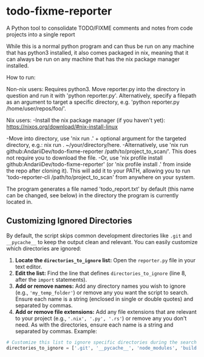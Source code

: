 # todo-fixme-reporter
A Python tool to consolidate TODO/FIXME comments and notes from code projects into a single report

While this is a normal python program and can thus be run on any machine that has python3 installed, it also comes packaged in nix, meaning that it can always be run on any machine that has the nix package manager installed. 

How to run:

Non-nix users: Requires python3. Move reporter.py into the directory in question and run it with 'python reporter.py'. Alternatively, specify a filepath as an argument to target a specific directory, e.g. 'python reporter.py /home/user/repos/foo/'.

Nix users: 
-Install the nix package manager (if you haven't yet): 
https://nixos.org/download/#nix-install-linux

-Move into directory, use 'nix run .' + optional argument for the targeted directory, e.g.: nix run . ~/your/directory/here. 
-Alternatively, use 'nix run github:AndariiDev/todo-fixme-reporter /path/to/project_to_scan/'. This does not require you to download the file.
-Or, use 'nix profile install github:AndariiDev/todo-fixme-reporter' (or 'nix profile install .' from inside the repo after cloning it). This will add it to your PATH, allowing you to run 'todo-reporter-cli /path/to/project_to_scan' from anywhere on your system.

The program generates a file named 'todo_report.txt' by default (this name can be changed, see below) in the directory the program is currently located in.

## Customizing Ignored Directories

By default, the script skips common development directories like `.git` and `__pycache__` to keep the output clean and relevant. You can easily customize which directories are ignored:

1.  **Locate the `directories_to_ignore` list:** Open the `reporter.py` file in your text editor.
2.  **Edit the list:** Find the line that defines `directories_to_ignore` (line 8, after the `import` statements).
3.  **Add or remove names:** Add any directory names you wish to ignore (e.g., `'my_temp_folder'`) or remove any you want the script to search. Ensure each name is a string (enclosed in single or double quotes) and separated by commas.
4.  **Add or remove file extensions:** Add any file extensions that are relevant to your project (e.g., `'.nix', '.py', '.rs'`) or remove any you don't need. As with the directories, ensure each name is a string and separated by commas.
Example:
```python
# Customize this list to ignore specific directories during the search
directories_to_ignore = ['.git', '__pycache__', 'node_modules', 'build']
